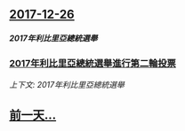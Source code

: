 ## [2017-12-26](/news/2017/12/26/index.md)

##### 2017年利比里亞總統選舉
### [2017年利比里亞總統選舉進行第二輪投票 ](/news/2017/12/26/2017年利比里亞總統選舉進行第二輪投票.md)
_上下文: 2017年利比里亞總統選舉_

## [前一天...](/news/2017/12/25/index.md)

